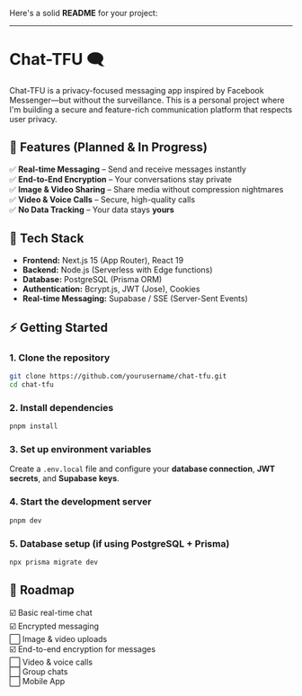 Here's a solid **README** for your project:  

---

# **Chat-TFU** 🗨️  

Chat-TFU is a privacy-focused messaging app inspired by Facebook Messenger—but without the surveillance. This is a personal project where I'm building a secure and feature-rich communication platform that respects user privacy.  

## **🚀 Features (Planned & In Progress)**  
✅ **Real-time Messaging** – Send and receive messages instantly  
✅ **End-to-End Encryption** – Your conversations stay private  
✅ **Image & Video Sharing** – Share media without compression nightmares  
✅ **Video & Voice Calls** – Secure, high-quality calls  
✅ **No Data Tracking** – Your data stays **yours**  

## **🔧 Tech Stack**  
- **Frontend:** Next.js 15 (App Router), React 19  
- **Backend:** Node.js (Serverless with Edge functions)  
- **Database:** PostgreSQL (Prisma ORM)  
- **Authentication:** Bcrypt.js, JWT (Jose), Cookies  
- **Real-time Messaging:** Supabase / SSE (Server-Sent Events)  

## **⚡ Getting Started**  
### **1. Clone the repository**  
```bash
git clone https://github.com/yourusername/chat-tfu.git
cd chat-tfu
```

### **2. Install dependencies**  
```bash
pnpm install
```

### **3. Set up environment variables**  
Create a `.env.local` file and configure your **database connection**, **JWT secrets**, and **Supabase keys**.  

### **4. Start the development server**  
```bash
pnpm dev
```

### **5. Database setup (if using PostgreSQL + Prisma)**  
```bash
npx prisma migrate dev
```

## **📜 Roadmap**  
☑️ Basic real-time chat  
☑️ Encrypted messaging  
⬜ Image & video uploads  
☑️ End-to-end encryption for messages  
⬜ Video & voice calls  
⬜ Group chats  
⬜ Mobile App